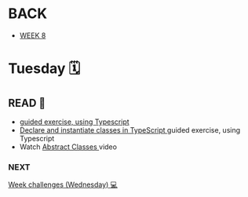 # BACK 
<ul>
<li><a href="https://github.com/Lesdith/core-code-from-scratch-readme/blob/main/Weeks/Week%208%20Typescript/Week%208.md"> WEEK 8 </a> </li>
</ul>

# Tuesday 🗓️

## READ 📖
<ul>
  <li><a href="https://docs.microsoft.com/en-us/learn/modules/typescript-develop-typed-functions/"Develop typed functions by using TypeScript</a> guided exercise, using Typescript</li>
  <li><a href="https://docs.microsoft.com/en-us/learn/modules/typescript-declare-instantiate-classes/">Declare and instantiate classes in TypeScript </a> guided exercise, using Typescript</li>
  <li>Watch <a href="https://www.youtube.com/watch?v=Lnqmde9LP74">Abstract Classes </a> video</li> 
</ul>



### NEXT

<a href="https://github.com/Lesdith/core-code-from-scratch-readme/blob/main/Weeks/Week%208%20Typescript/Week%20challenges%20(Wednesday)%20.md"> Week challenges (Wednesday) 💻
</a>

